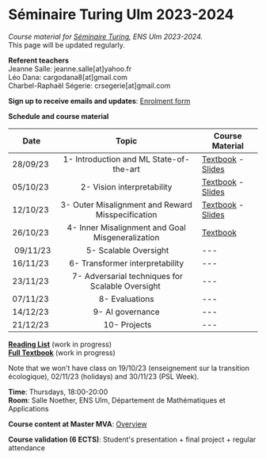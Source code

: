 # Séminaire Turing Ulm 2023-2024

*Course material for [Séminaire Turing](https://diplome.di.ens.fr/catalog_fr.html), ENS Ulm 2023-2024.*\
This page will be updated regularly.


**Referent teachers**\
Jeanne Salle: jeanne.salle[at]yahoo.fr\
Léo Dana: cargodana8[at]gmail.com\
Charbel-Raphaël Ségerie: crsegerie[at]gmail.com

**Sign up to receive emails and updates**: [Enrolment form](https://forms.gle/GC42zeR7HQR7DZ8B8)

**Schedule and course material**

| Date     |      Topic    |  Course Material  |
|----------|:-------------:|------|
| 28/09/23 | 1- Introduction and ML State-of-the-art | [Textbook](https://docs.google.com/document/d/12dEjesnosrTmOoHifXFL8SHa5CuOYrHc9kP5HW0BTf4/edit?usp=sharing) - [Slides](https://docs.google.com/presentation/d/15fRF3CDrUgv0sIidzXLvCAzEkpw2BhpCt5KRDIP8y80/edit?usp=sharing) |
| 05/10/23 | 2- Vision interpretability | [Textbook](https://github.com/jeanne-s/Seminaire_Turing_2023/blob/main/Vision_Interpretability_Introduction.pdf) - [Slides](https://docs.google.com/presentation/d/1IiCX6-nUnUphfb_rw0XD81bw1A2lGG8jbwph0mUuHjA/edit?usp=sharing) |
| 12/10/23 | 3- Outer Misalignment and Reward Misspecification | [Textbook](https://docs.google.com/document/d/1G1PbNwj1Aa1JlhZ9Fv4Hr_oGAfAa6y2i0o0joJkLWWY/edit?usp=sharing) - [Slides](https://docs.google.com/presentation/d/13i-d--WFCHnZzhTO2bgFUj0emPst-C7BLEE0QRE5H0E/edit?usp=sharing) |
| 26/10/23 | 4- Inner Misalignment and Goal Misgeneralization | [Textbook](https://docs.google.com/document/d/111fjqF7daP12bQcoXHSaNkVw68C7Du6bKnNw7urOFcY/edit?usp=sharing) |
| 09/11/23 | 5- Scalable Oversight | --- |
| 16/11/23 | 6- Transformer interpretability | --- |
| 23/11/23 | 7- Adversarial techniques for Scalable Oversight | --- |
| 07/11/23 | 8- Evaluations | --- |
| 14/12/23 | 9- AI governance | --- |
| 21/12/23 | 10- Projects | --- |

[**Reading List**](https://docs.google.com/document/d/15vIU5i2Vp_6qhhbowNu4E0DUSQTVrA93LXqaDnqWI4w/edit?usp=sharing) (work in progress)\
[**Full Textbook**](https://docs.google.com/document/d/1ZwR2rhlQClLwxyzVTnWv_ntwQXFzc057IXePUX2SLKc/edit#heading=h.ot2pmxko1z8d) (work in progress)

Note that we won't have class on 19/10/23 (enseignement sur la transition écologique), 02/11/23 (holidays) and  30/11/23 (PSL Week).

**Time**: Thursdays, 18:00-20:00\
**Room**: Salle Noether, ENS Ulm, Département de Mathématiques et Applications


**Course content at Master MVA**: [Overview](https://www.master-mva.com/cours/seminaire-turing/)

**Course validation (6 ECTS)**: Student's presentation + final project + regular attendance
